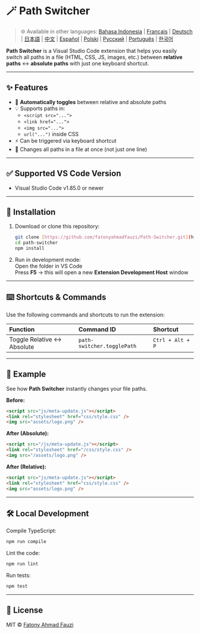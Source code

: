# 🪄 Path Switcher

> 🌐 Available in other languages: [Bahasa Indonesia](docs/lang/README-ID.md) | [Français](docs/lang/README-FR.md) | [Deutsch](docs/lang/README-DE.md) | [日本語](docs/lang/README-JP.md) | [中文](docs/lang/README-ZH.md) | [Español](docs/lang/README-ES.md) | [Polski](docs/lang/README-PL.md) | [Русский](docs/lang/README-RU.md) | [Português](docs/lang/README-PT.md) | [한국어](docs/lang/README-KO.md)

**Path Switcher** is a Visual Studio Code extension that helps you easily switch all paths in a file (HTML, CSS, JS, images, etc.) between **relative paths** ↔️ **absolute paths** with just one keyboard shortcut.

---

## ✨ Features

- 🔁 **Automatically toggles** between relative and absolute paths
- 💡 Supports paths in:
  - `<script src="...">`
  - `<link href="...">`
  - `<img src="...">`
  - `url("...")` inside CSS
- ⚡ Can be triggered via keyboard shortcut
- 🧭 Changes all paths in a file at once (not just one line)

---

## ✅ Supported VS Code Version

- Visual Studio Code v1.85.0 or newer

---

## 🧩 Installation

1. Download or clone this repository:
   ```bash
   git clone [https://github.com/fatonyahmadfauzi/Path-Switcher.git](https://github.com/fatonyahmadfauzi/Path-Switcher.git)
   cd path-switcher
   npm install
   ```
2. Run in development mode:  
   Open the folder in VS Code  
   Press **F5** → this will open a new **Extension Development Host** window

---

## ⌨️ Shortcuts & Commands

Use the following commands and shortcuts to run the extension:

| Function                    | Command ID                 | Shortcut         |
| :-------------------------- | :------------------------- | :--------------- |
| Toggle Relative ↔️ Absolute | `path-switcher.togglePath` | `Ctrl + Alt + P` |

---

## 🧠 Example

See how **Path Switcher** instantly changes your file paths.

**Before:**

```html
<script src="js/meta-update.js"></script>
<link rel="stylesheet" href="css/style.css" />
<img src="assets/logo.png" />
```

**After (Absolute):**

```html
<script src="/js/meta-update.js"></script>
<link rel="stylesheet" href="/css/style.css" />
<img src="/assets/logo.png" />
```

**After (Relative):**

```html
<script src="js/meta-update.js"></script>
<link rel="stylesheet" href="css/style.css" />
<img src="assets/logo.png" />
```

---

## 🛠️ Local Development

Compile TypeScript:

```bash
npm run compile
```

Lint the code:

```bash
npm run lint
```

Run tests:

```bash
npm test
```

---

## 🧾 License

MIT © [Fatony Ahmad Fauzi](https://www.fatonyahmadfauzi.me/)
